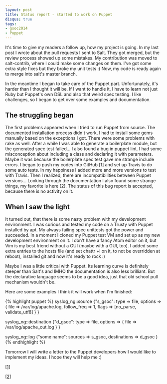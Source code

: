 ```yaml
---
layout: post
title: Status report - started to work on Puppet
disqus: true
tags:
- gsoc2014
- Puppet
---
```


It's time to give my readers a follow up, how my project is going. In
my last post I wrote about the pull requests I sent to Salt. They got
merged, but the review process showed up some mistakes. My contribution
was moved to salt-contrib, where I could make some changes on them.
I've got some extra style fixes  but they broke my unit tests :( Now,
my code is ready again to merge into salt's master branch.

In the meantime I began to take care of the Puppet part. Unfortunately,
it's harder than I thought it will be. If I want to handle it, I have
to learn not just Ruby but Puppet's own DSL and also that weird spec
testing. I like challenges, so I began to get over some examples and
documentation. 

## The struggling began
The first problems appeared when I tried to run Puppet from source. The
documented installation process didn't work, I had to install some gems
manually based on the exceptions I got. There were some problems with
rake as well. After a while I was able to generate a boilerplate
module, but the generated spec test failed... I also found a bug in
puppet lint. I had some misconception about including a class and
declaring it with parameters. Maybe it was because the boilerplate spec
test gave me strange include errors. I began to push my codes into
GitHub [1] and set up Travis to do some auto tests. In my happiness I
added more and more versions to test with Travis. Then I realized,
there are incompatibilities between Puppet versions... Looking through
the documentation I also found some strange things, my favorite is here
[2]. The status of this bug report is accepted, because there is no
activity on it.

## When I saw the light
It turned out, that there is some nasty problem with my development
environment. I was curious and tested my code on a Trusty with Puppet
installed by apt. My always failing spec unittests got the power and
succeeded. In a moment I cloned my Puppet test VM and set up as my new
development environment on it. I don't have a fancy Atom editor on it,
but Vim is my best friend without a GUI (maybe with a GUI, too). I
added some extra entries to the hosts file (and set chattr +i on it, to
not be overridden at reboot), installed git and now it's ready to rock
:)

Maybe I was a little critical with Puppet. Its learning curve is
definitely steeper than Salt's and IMHO the documentation is also less
brilliant. But the declarative language seems to be a good idea, just
that old school pull mechanism wouldn't be.

Here are some examples I think it will work when I'm finished:

{% highlight puppet %}
syslog_ng::source {"s_gsoc":
  type => file,
  options => {
    file => /var/log/apache.log,
    follow_freq => 1,
    flags => [no_parse, validate_utf8]
  }
}

syslog_ng::destination {"d_gsoc":
  type => file,
  options => {
    file => /var/log/apache_out.log
  }
}

syslog_ng::log {"some name":
  sources => s_gsoc,
  destinations => d_gsoc
}
{% endhighlight %}

Tomorrow I will write a letter to the Puppet developers how I would
like to implement my ideas. I hope they will help me :)

[[1]](https://github.com/ihrwein/puppet-syslog_ng)

[[2]](https://projects.puppetlabs.com/issues/5220)
